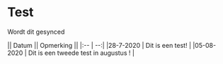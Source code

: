 # Test

Wordt dit gesynced

|| Datum || Opmerking ||
|:-- | --:|
|28-7-2020 | Dit is een test! |
|05-08-2020 | Dit is een tweede test in augustus ! |
